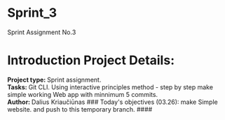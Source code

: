 # Sprint_3
Sprint Assignment No.3
##
<h1>Introduction Project Details: </h1>
<span><b>Project type: </b> Sprint assignment.  </span><br>
<span><b>Tasks: </b> Git CLI. Using interactive principles method - step by step make simple working Web app with minnimum 5 commits. </span> <br>
<span><strong>Author: </strong> Dalius Kriaučiūnas </span>
###
<span> Today's objectives (03.26): make Simple website. and push to this temporary branch. </span>
####